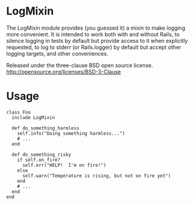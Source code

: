LogMixin
===

The LogMixin module provides (you guessed it) a mixin to make logging more
convenient.  It is intended to work both with and without Rails, to silence
logging in tests by default but provide access to it when explicitly
requested, to log to stderr (or Rails.logger) by default but accept other
logging targets, and other conveniences.

Released under the three-clause BSD open source license.
http://opensource.org/licenses/BSD-3-Clause

Usage
===
```
class Foo
  include LogMixin

  def do_something_harmless
    self.info("Doing something harmless...")
    # ...
  end

  def do_something_risky
    if self.on_fire?
      self.err("HELP!  I'm on fire!")
    else
      self.warn("Temperature is rising, but not on fire yet")
    end
    # ...
  end
end
```
